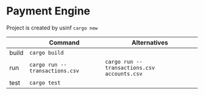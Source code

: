 # Payment Engine

Project is created by usinf `cargo new` 

|                |Command                          |Alternatives                                 |
|----------------|---------------------------------|---------------------------------------------|
|build           |`cargo build`                    |                                             |
|run             |`cargo run -- transactions.csv`  |`cargo run -- transactions.csv accounts.csv` |
|test            |`cargo test`                     |                                             |
